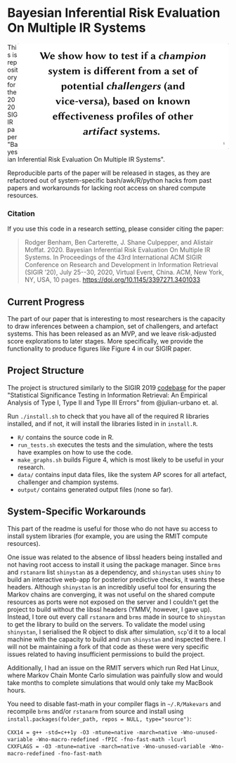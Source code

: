 # Bayesian Inferential Risk Evaluation On Multiple IR Systems

<img align="right" src="images/twitter-poster.gif" 
     alt="Animated Twitter Poster Containing Slides from Research Paper"/>

This is repository for the 2020 SIGIR paper "Bayesian Inferential
Risk Evaluation On Multiple IR Systems".

Reproducible parts of the paper will be released in stages, as they are 
refactored out of system-specific bash/awk/R/python hacks from past papers
and workarounds for lacking root access on shared compute resources.

### Citation

If you use this code in a research setting, please consider citing the paper:

> Rodger Benham, Ben Carterette, J. Shane Culpepper, and Alistair Moffat. 2020.
Bayesian Inferential Risk Evaluation On Multiple IR Systems. In Proceedings of
the 43rd International ACM SIGIR Conference on Research and Development in
Information Retrieval (SIGIR ’20), July 25--30, 2020, Virtual Event, China. ACM,
New York, NY, USA, 10 pages. https://doi.org/10.1145/3397271.3401033

## Current Progress

The part of our paper that is interesting to most researchers is the capacity
to draw inferences between a champion, set of challengers, and artefact systems.
This has been released as an MVP, and we leave risk-adjusted score explorations 
to later stages.
More specifically, we provide the functionality to produce figures like Figure 
4 in our SIGIR paper.

## Project Structure

The project is structured similarly to the SIGIR 2019 [codebase](https://github.com/julian-urbano/sigir2019-statistical) 
for the paper "Statistical Significance Testing in Information Retrieval: 
An Empirical Analysis of Type I, Type II and Type III Errors" from @julian-urbano et. al.

Run `./install.sh` to check that you have all of the required R libraries installed,
and if not, it will install the libraries listed in in `install.R`.

* `R/` contains the source code in R.
* `run_tests.sh` executes the tests and the simulation, where the tests have examples on how to use the code.
* `make_graphs.sh` builds Figure 4, which is most likely to be useful in your research.
* `data/` contains input data files, like the system AP scores for all artefact, challenger and champion systems.
* `output/` contains generated output files (none so far).

## System-Specific Workarounds

This part of the readme is useful for those who do not have su access to 
install system libraries (for example, you are using the RMIT compute resources).

One issue was related to the absence of libssl headers being installed 
and not having root access to install it using the package manager. 
Since `brms` and `rstanarm` list `shinystan` as a dependency, and `shinystan`
uses `shiny` to build an interactive web-app for posterior predictive checks,
it wants these headers.
Although `shinystan` is an incredibly useful tool for ensuring the Markov chains
are converging, it was not useful on the shared compute resources as ports were 
not exposed on the server and I couldn't get the project to build without the
libssl headers (YMMV, however, I gave up). 
Instead, I tore out every call `rstanarm` and `brms` made in source to `shinystan`
to get the library to build on the servers.
To validate the model using `shinystan`, I serialised the R object to disk after
simulation, `scp`'d it to a local machine with the capacity to build and 
run `shinystan` and inspected there.
I will not be maintaining a fork of that code as these were very specific issues
related to having insufficient permissions to build the project.

Additionally, I had an issue on the RMIT servers which run Red Hat Linux, 
where Markov Chain Monte Carlo simulation was painfully slow and would take months to
complete simulations that would only take my MacBook hours.

You need to disable fast-math in your compiler flags in `~/.R/Makevars` and recompile
`brms` and/or `rstanarm` from source and install using `install.packages(folder_path, repos = NULL, type="source")`: 

```
CXX14 = g++ -std=c++1y -O3 -mtune=native -march=native -Wno-unused-variable -Wno-macro-redefined -fPIC -fno-fast-math -lcurl
CXXFLAGS = -O3 -mtune=native -march=native -Wno-unused-variable -Wno-macro-redefined -fno-fast-math
```
